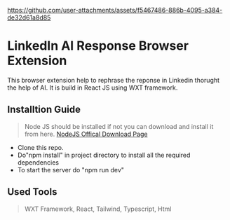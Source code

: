 https://github.com/user-attachments/assets/f5467486-886b-4095-a384-de32d61a8d85


# LinkedIn AI Response Browser Extension 

This browser extension help to rephrase the reponse in Linkedin thorught the help of AI. It is build in React JS using WXT framework. 

## Installtion Guide
> Node JS should be installed if not you can download and install it from here. [NodeJS Offical Download Page](https://nodejs.org/en/download/package-manager)
- Clone this repo.
- Do"npm install" in project directory to install all the required dependencies
- To start the server do "npm run dev"



## Used Tools
> WXT Framework, React, Tailwind, Typescript, Html
